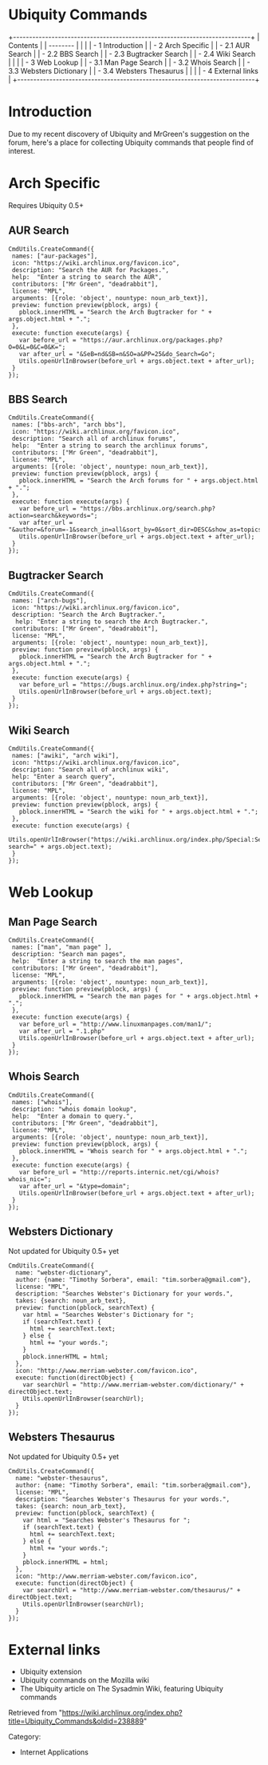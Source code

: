 Ubiquity Commands
=================

  

+--------------------------------------------------------------------------+
| Contents                                                                 |
| --------                                                                 |
|                                                                          |
| -   1 Introduction                                                       |
| -   2 Arch Specific                                                      |
|     -   2.1 AUR Search                                                   |
|     -   2.2 BBS Search                                                   |
|     -   2.3 Bugtracker Search                                            |
|     -   2.4 Wiki Search                                                  |
|                                                                          |
| -   3 Web Lookup                                                         |
|     -   3.1 Man Page Search                                              |
|     -   3.2 Whois Search                                                 |
|     -   3.3 Websters Dictionary                                          |
|     -   3.4 Websters Thesaurus                                           |
|                                                                          |
| -   4 External links                                                     |
+--------------------------------------------------------------------------+

Introduction
============

Due to my recent discovery of Ubiquity and MrGreen's suggestion on the
forum, here's a place for collecting Ubiquity commands that people find
of interest.

Arch Specific
=============

Requires Ubiquity 0.5+

AUR Search
----------

    CmdUtils.CreateCommand({
     names: ["aur-packages"],
     icon: "https://wiki.archlinux.org/favicon.ico",
     description: "Search the AUR for Packages.",
     help:  "Enter a string to search the AUR",
     contributors: ["Mr Green", "deadrabbit"],
     license: "MPL",
     arguments: [{role: 'object', nountype: noun_arb_text}],
     preview: function preview(pblock, args) {
       pblock.innerHTML = "Search the Arch Bugtracker for " + args.object.html + ".";
     },
     execute: function execute(args) {
       var before_url = "https://aur.archlinux.org/packages.php?O=0&L=0&C=0&K=";
       var after_url = "&SeB=nd&SB=n&SO=a&PP=25&do_Search=Go";
       Utils.openUrlInBrowser(before_url + args.object.text + after_url);
     }
    }); 

BBS Search
----------

    CmdUtils.CreateCommand({
     names: ["bbs-arch", "arch bbs"],
     icon: "https://wiki.archlinux.org/favicon.ico",
     description: "Search all of archlinux forums",
     help:  "Enter a string to search the archlinux forums",
     contributors: ["Mr Green", "deadrabbit"],
     license: "MPL",
     arguments: [{role: 'object', nountype: noun_arb_text}],
     preview: function preview(pblock, args) {
       pblock.innerHTML = "Search the Arch forums for " + args.object.html + ".";
     },
     execute: function execute(args) {
       var before_url = "https://bbs.archlinux.org/search.php?action=search&keywords=";
       var after_url = "&author=&forum=-1&search_in=all&sort_by=0&sort_dir=DESC&show_as=topics&search=Submit"
       Utils.openUrlInBrowser(before_url + args.object.text + after_url);
     }
    });

Bugtracker Search
-----------------

    CmdUtils.CreateCommand({
     names: ["arch-bugs"],
     icon: "https://wiki.archlinux.org/favicon.ico",
     description: "Search the Arch Bugtracker.",
      help: "Enter a string to search the Arch Bugtracker.",
     contributors: ["Mr Green", "deadrabbit"],
     license: "MPL",
     arguments: [{role: 'object', nountype: noun_arb_text}],
     preview: function preview(pblock, args) {
       pblock.innerHTML = "Search the Arch Bugtracker for " + args.object.html + ".";
     },
     execute: function execute(args) {
       var before_url = "https://bugs.archlinux.org/index.php?string=";
       Utils.openUrlInBrowser(before_url + args.object.text);
     }
    });

Wiki Search
-----------

    CmdUtils.CreateCommand({
     names: ["awiki", "arch wiki"],
     icon: "https://wiki.archlinux.org/favicon.ico",
     description: "Search all of archlinux wiki",
     help: "Enter a search query",
     contributors: ["Mr Green", "deadrabbit"],
     license: "MPL",
     arguments: [{role: 'object', nountype: noun_arb_text}],
     preview: function preview(pblock, args) {
       pblock.innerHTML = "Search the wiki for " + args.object.html + ".";
     },
     execute: function execute(args) {
       Utils.openUrlInBrowser("https://wiki.archlinux.org/index.php/Special:Search?search=" + args.object.text);
     }
    });

Web Lookup
==========

Man Page Search
---------------

    CmdUtils.CreateCommand({
     names: ["man", "man page" ],
     description: "Search man pages",
     help:  "Enter a string to search the man pages",
     contributors: ["Mr Green", "deadrabbit"],
     license: "MPL",
     arguments: [{role: 'object', nountype: noun_arb_text}],
     preview: function preview(pblock, args) {
       pblock.innerHTML = "Search the man pages for " + args.object.html + ".";
     },
     execute: function execute(args) {
       var before_url = "http://www.linuxmanpages.com/man1/";
       var after_url = ".1.php"
       Utils.openUrlInBrowser(before_url + args.object.text + after_url);
     }
    });   

Whois Search
------------

    CmdUtils.CreateCommand({
     names: ["whois"],
     description: "whois domain lookup",
     help:  "Enter a domain to query.",
     contributors: ["Mr Green", "deadrabbit"],
     license: "MPL",
     arguments: [{role: 'object', nountype: noun_arb_text}],
     preview: function preview(pblock, args) {
       pblock.innerHTML = "Whois search for " + args.object.html + ".";
     },
     execute: function execute(args) {
       var before_url = "http://reports.internic.net/cgi/whois?whois_nic=";
       var after_url = "&type=domain";
       Utils.openUrlInBrowser(before_url + args.object.text + after_url);
     }
    });   

Websters Dictionary
-------------------

Not updated for Ubiquity 0.5+ yet

    CmdUtils.CreateCommand({
      name: "webster-dictionary",
      author: {name: "Timothy Sorbera", email: "tim.sorbera@gmail.com"},
      license: "MPL",
      description: "Searches Webster's Dictionary for your words.",
      takes: {search: noun_arb_text},
      preview: function(pblock, searchText) {
        var html = "Searches Webster's Dictionary for ";
        if (searchText.text) {
          html += searchText.text;
        } else {
          html += "your words.";
        }
        pblock.innerHTML = html;
      },
      icon: "http://www.merriam-webster.com/favicon.ico",
      execute: function(directObject) {
        var searchUrl = "http://www.merriam-webster.com/dictionary/" + directObject.text;
        Utils.openUrlInBrowser(searchUrl);
      }
    });

Websters Thesaurus
------------------

Not updated for Ubiquity 0.5+ yet

    CmdUtils.CreateCommand({
      name: "webster-thesaurus",
      author: {name: "Timothy Sorbera", email: "tim.sorbera@gmail.com"},
      license: "MPL",
      description: "Searches Webster's Thesaurus for your words.",
      takes: {search: noun_arb_text},
      preview: function(pblock, searchText) {
        var html = "Searches Webster's Thesaurus for ";
        if (searchText.text) {
          html += searchText.text;
        } else {
          html += "your words.";
        }
        pblock.innerHTML = html;
      },
      icon: "http://www.merriam-webster.com/favicon.ico",
      execute: function(directObject) {
        var searchUrl = "http://www.merriam-webster.com/thesaurus/" + directObject.text;
        Utils.openUrlInBrowser(searchUrl);
      }
    });

External links
==============

-   Ubiquity extension
-   Ubiquity commands on the Mozilla wiki
-   The Ubiquity article on The Sysadmin Wiki, featuring Ubiquity
    commands

Retrieved from
"https://wiki.archlinux.org/index.php?title=Ubiquity_Commands&oldid=238889"

Category:

-   Internet Applications
